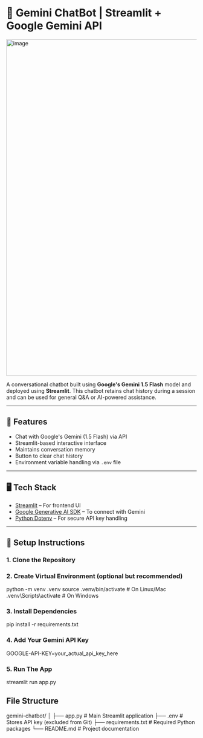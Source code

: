 # 🤖 Gemini ChatBot | Streamlit + Google Gemini API

<img width="1900" height="891" alt="image" src="https://github.com/user-attachments/assets/dab8d909-8630-487c-96a1-264ef19c04ac" />


A conversational chatbot built using **Google's Gemini 1.5 Flash** model and deployed using **Streamlit**. This chatbot retains chat history during a session and can be used for general Q&A or AI-powered assistance.

----

## 🚀 Features

- Chat with Google's Gemini (1.5 Flash) via API
- Streamlit-based interactive interface
- Maintains conversation memory
- Button to clear chat history
- Environment variable handling via `.env` file

---

## 🖥️ Tech Stack

- [Streamlit](https://streamlit.io/) – For frontend UI
- [Google Generative AI SDK](https://ai.google.dev/) – To connect with Gemini
- [Python Dotenv](https://pypi.org/project/python-dotenv/) – For secure API key handling

---

## 🔧 Setup Instructions

### 1. Clone the Repository

### 2. Create Virtual Environment (optional but recommended)
python -m venv .venv
source .venv/bin/activate       # On Linux/Mac
.venv\Scripts\activate          # On Windows

### 3. Install Dependencies
pip install -r requirements.txt

### 4. Add Your Gemini API Key
GOOGLE-API-KEY=your_actual_api_key_here

### 5. Run The App
streamlit run app.py

## File Structure
gemini-chatbot/
│
├── app.py                # Main Streamlit application
├── .env                  # Stores API key (excluded from Git)
├── requirements.txt      # Required Python packages
└── README.md             # Project documentation

